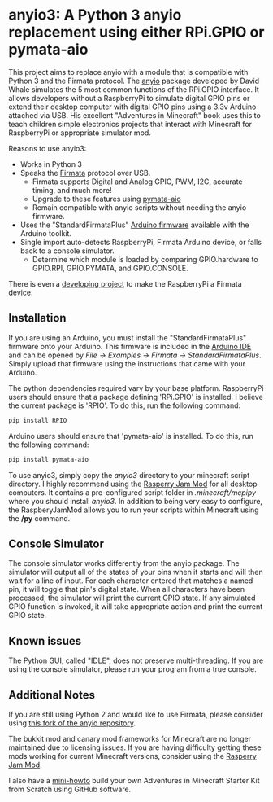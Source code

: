 anyio3: A Python 3 anyio replacement using either RPi.GPIO or pymata-aio
=====

This project aims to replace anyio with a module that is compatible with Python 3 and the Firmata protocol.
The [anyio](https://github.com/whaleygeek/anyio) package developed by David Whale simulates the 5 most common functions of the RPi.GPIO interface.
It allows developers without a RaspberryPi to simulate digital GPIO pins or extend their desktop computer with digital GPIO pins using a 3.3v Arduino attached via USB.
His excellent "Adventures in Minecraft" book uses this to teach children simple electronics projects that interact with Minecraft for RaspberryPi or appropriate simulator mod.

Reasons to use anyio3:
* Works in Python 3
* Speaks the [Firmata](https://github.com/firmata) protocol over USB.
  * Firmata supports Digital and Analog GPIO, PWM, I2C, accurate timing, and much more!
  * Upgrade to these features using [pymata-aio](https://github.com/MrYsLab/pymata-aio)
  * Remain compatible with anyio scripts without needing the anyio firmware.
* Uses the "StandardFirmataPlus" [Arduino firmware](https://github.com/firmata/arduino) available with the Arduino toolkit.
* Single import auto-detects RaspberryPi, Firmata Arduino device, or falls back to a console simulator.
  * Determine which module is loaded by comparing GPIO.hardware to GPIO.RPI, GPIO.PYMATA, and GPIO.CONSOLE.

There is even a [developing project](https://www.npmjs.com/package/firmata-pi) to make the RaspberryPi a Firmata device.

Installation
-----

If you are using an Arduino, you must install the "StandardFirmataPlus" firmware onto your Arduino.
This firmware is included in the [Arduino IDE](https://www.arduino.cc/en/Main/Software) and can be opened by *File -> Examples -> Firmata -> StandardFirmataPlus*.
Simply upload that firmware using the instructions that came with your Arduino.

The python dependencies required vary by your base platform.
RaspberryPi users should ensure that a package defining 'RPi.GPIO' is installed.
I believe the current package is 'RPIO'.
To do this, run the following command:

~~~ sh
pip install RPIO
~~~

Arduino users should ensure that 'pymata-aio' is installed.
To do this, run the following command:

~~~ sh
pip install pymata-aio
~~~

To use anyio3, simply copy the *anyio3* directory to your minecraft script directory.
I highly recommend using the [Rasperry Jam Mod](https://github.com/arpruss/raspberryjammod) for all desktop computers.
It contains a pre-configured script folder in *.minecraft/mcpipy* where you should install *anyio3*.
In addition to being very easy to configure, the RaspberyJamMod allows you to run your scripts within Minecraft using the **/py** command.

Console Simulator
-----

The console simulator works differently from the anyio package.
The simulator will output all of the states of your pins when it starts and will then wait for a line of input.
For each character entered that matches a named pin, it will toggle that pin's digital state.
When all characters have been processed, the simulator will print the current GPIO state.
If any simulated GPIO function is invoked, it will take appropriate action and print the current GPIO state.

Known issues
-----

The Python GUI, called "IDLE", does not preserve multi-threading.
If you are using the console simulator, please run your program from a true console.

Additional Notes
-----

If you are still using Python 2 and would like to use Firmata, please consider using [this fork of the anyio repository](https://github.com/doerrie/anyio).

The bukkit mod and canary mod frameworks for Minecraft are no longer maintained due to licensing issues.
If you are having difficulty getting these mods working for current Minecraft versions, consider using the [Rasperry Jam Mod](https://github.com/arpruss/raspberryjammod).

I also have a [mini-howto](AdvInMCFromScratch.md) build your own Adventures in Minecraft Starter Kit from Scratch using GitHub software.
